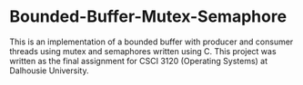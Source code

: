 # Bounded-Buffer-Mutex-Semaphore
This is an implementation of a bounded buffer with producer and consumer threads using mutex and semaphores written using C. This project was written as the final assignment for CSCI 3120 (Operating Systems) at Dalhousie University.
